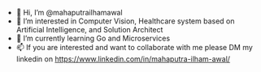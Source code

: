 - 👋 Hi, I’m @mahaputrailhamawal
- 👀 I’m interested in Computer Vision, Healthcare system based on Artificial Intelligence, and Solution Architect
- 🌱 I’m currently learning Go and Microservices
- 📫 If you are interested and want to collaborate with me please DM my linkedin on https://www.linkedin.com/in/mahaputra-ilham-awal/

<!---
mahaputrailhamawal/mahaputrailhamawal is a ✨ special ✨ repository because its `README.md` (this file) appears on your GitHub profile.
You can click the Preview link to take a look at your changes. (- 💞️ I’m looking to collaborate on ...)
--->

